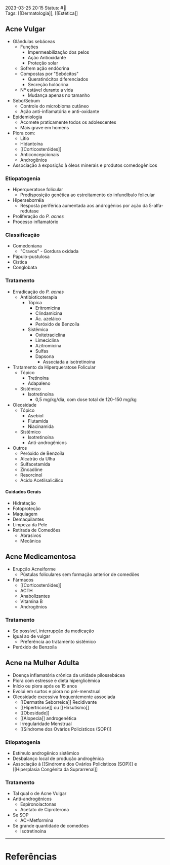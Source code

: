 2023-03-25 20:15
Status: #🌱   
Tags: [[Dermatologia]], [[Estética]]
<br/>
## Acne Vulgar
- Glândulas sebáceas
	- Funções
		- Impermeabilização dos pelos
		- Ação Antioxidante
		- Proteção solar
	- Sofrem ação endócrina
	- Compostas por "Sebócitos"
		- Queratinócitos diferenciados
		- Secreção holócrina
	- Nº estável durante a vida
		- Mudança apenas no tamanho
- Sebo/Sebum
	- Controle do microbioma cutâneo
	- Ação anti-inflamatória e anti-oxidante
- Epidemiologia
	- Acomete praticamente todos os adolescentes
	- Mais grave em homens
- Piora com:
	- Lítio
	- Hidantoína
	- [[Corticosteróides]]
	- Anticoncepcionais
	- Androgênios
- Associação à exposição à óleos minerais e produtos comedogênicos
### Etiopatogenia
- Hiperqueratose folicular
	- Predisposição genética ao estreitamento do infundíbulo folicular
- Hiperseborréia
	- Resposta periférica aumentada aos androgênios por ação da 5-alfa-redutase
- Proliferação do _P. acnes_
- Processo inflamatório
### Classificação
- Comedoniana
	- "Cravos" - Gordura oxidada
- Pápulo-pustulosa
- Cística
- Conglobata
### Tratamento
- Erradicação do _P. acnes_
	- Antibioticoterapia
		- Tópica
			- Eritromicina
			- Clindamicina
			- Ác. azeláico
			- Peróxido de Benzoíla
		- Sistêmica
			- Oxitetraciclina
			- Limeciclina
			- Azitromicina
			- Sulfas
			- Dapsona
				- Associada a isotretinoína
- Tratamento da Hiperqueratose Folicular
	- Tópico
		- Tretinoína
		- Adapaleno
	- Sistêmico
		- Isotretinoína
			- 0,5 mg/kg/dia, com dose total de 120-150 mg/kg
- Oleosidade
	- Tópico
		- Asebiol
		- Flutamida
		- Niacinamida
	- Sistêmico
		- Isotretinoína
		- Anti-androgênicos
- Outros
	- Peróxido de Benzoíla
	- Alcatrão da Ulha
	- Sulfacetamida
	- Zincadône
	- Resorcinol
	- Ácido Acetilsalicílico
#### Cuidados Gerais
- Hidratação
- Fotoproteção
- Maquiagem
- Demaquilantes
- Limpeza da Pele
- Retirada de Comedões
	- Abrasivos
	- Mecânica
## Acne Medicamentosa
- Erupção Acneiforme
	- Pústulas foliculares sem formação anterior de comedões
- Fármacos
	- [[Corticosteróides]]
	- ACTH
	- Anabolizantes
	- Vitamina B
	- Androgênios
### Tratamento
- Se possível, interrupção da medicação
- Igual ao de vulgar
	- Preferência ao tratamento sistêmico
- Peróxido de Benzoíla
## Acne na Mulher Adulta
- Doença inflamatória crônica da unidade pilossebácea
- Piora com estresse e dieta hiperglicêmica
- Início ou piora após os 15 anos
- Evolui em surtos e piora no pré-menstrual
- Oleosidade excessiva frequentemente associada
	- [[Dermatite Seborreica]] Recidivante
	- [[Hipertricose]] ou [[Hirsutismo]]
	- [[Obesidade]]
	- [[Alopecia]] androgenética
	- Irregularidade Menstrual
	- [[Síndrome dos Ovários Policísticos (SOP)]]
### Etiopatogenia
- Estímulo androgênico sistêmico
- Desbalanço local de produção androgênica
- Associação à [[Síndrome dos Ovários Policísticos (SOP)]] e [[Hiperplasia Congênita da Suprarrenal]]
### Tratamento
- Tal qual o de Acne Vulgar
- Anti-androgênicos
	- Espironolactonas
	- Acetato de Ciproterona
- Se SOP
	- AC+Metformina
- Se grande quantidade de comedões
	- Isotretinoína
____
# Referências

